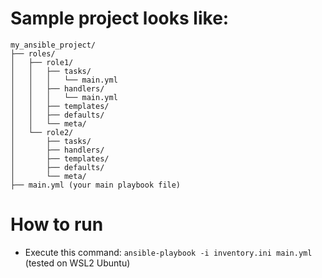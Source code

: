 # Sample project looks like:
```
my_ansible_project/
├── roles/
│   ├── role1/
│   │   ├── tasks/
│   │   │   └── main.yml
│   │   ├── handlers/
│   │   │   └── main.yml
│   │   ├── templates/
│   │   ├── defaults/
│   │   └── meta/
│   └── role2/
│       ├── tasks/
│       ├── handlers/
│       ├── templates/
│       ├── defaults/
│       └── meta/
├── main.yml (your main playbook file)
```

# How to run
- Execute this command: `ansible-playbook -i inventory.ini main.yml` (tested on WSL2 Ubuntu)
